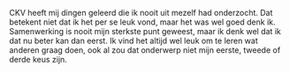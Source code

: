 CKV heeft mij dingen geleerd die ik nooit uit mezelf had onderzocht. Dat betekent niet dat ik het per se leuk vond, maar het was wel goed denk ik. Samenwerking is nooit mijn sterkste punt geweest, maar ik denk wel dat ik dat nu beter kan dan eerst. Ik vind het altijd wel leuk om te leren wat anderen graag doen, ook al zou dat onderwerp niet mijn eerste, tweede of derde keus zijn. 